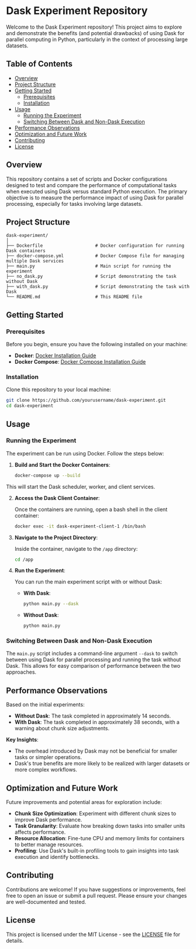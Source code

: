 # Dask Experiment Repository

Welcome to the Dask Experiment repository! This project aims to explore and demonstrate the benefits (and potential drawbacks) of using Dask for parallel computing in Python, particularly in the context of processing large datasets.

## Table of Contents

- [Overview](#overview)
- [Project Structure](#project-structure)
- [Getting Started](#getting-started)
  - [Prerequisites](#prerequisites)
  - [Installation](#installation)
- [Usage](#usage)
  - [Running the Experiment](#running-the-experiment)
  - [Switching Between Dask and Non-Dask Execution](#switching-between-dask-and-non-dask-execution)
- [Performance Observations](#performance-observations)
- [Optimization and Future Work](#optimization-and-future-work)
- [Contributing](#contributing)
- [License](#license)

## Overview

This repository contains a set of scripts and Docker configurations designed to test and compare the performance of computational tasks when executed using Dask versus standard Python execution. The primary objective is to measure the performance impact of using Dask for parallel processing, especially for tasks involving large datasets.

## Project Structure

```plaintext
dask-experiment/
│
├── Dockerfile                    # Docker configuration for running Dask containers
├── docker-compose.yml            # Docker Compose file for managing multiple Dask services
├── main.py                       # Main script for running the experiment
├── no_dask.py                    # Script demonstrating the task without Dask
├── with_dask.py                  # Script demonstrating the task with Dask
└── README.md                     # This README file
```

## Getting Started

### Prerequisites

Before you begin, ensure you have the following installed on your machine:

- **Docker**: [Docker Installation Guide](https://docs.docker.com/get-docker/)
- **Docker Compose**: [Docker Compose Installation Guide](https://docs.docker.com/compose/install/)

### Installation

Clone this repository to your local machine:

```bash
git clone https://github.com/yourusername/dask-experiment.git
cd dask-experiment
```

## Usage

### Running the Experiment

The experiment can be run using Docker. Follow the steps below:

1. **Build and Start the Docker Containers**:

   ```bash
   docker-compose up --build
   ```

This will start the Dask scheduler, worker, and client services.

2. **Access the Dask Client Container**:

   Once the containers are running, open a bash shell in the client container:

   ```bash
   docker exec -it dask-experiment-client-1 /bin/bash
   ```

3. **Navigate to the Project Directory**:

   Inside the container, navigate to the `/app` directory:

   ```bash
   cd /app

   ```

4. **Run the Experiment**:

   You can run the main experiment script with or without Dask:

   - **With Dask**:

     ```bash
     python main.py --dask
     ```

   - **Without Dask**:

     ```bash
     python main.py
     ```

### Switching Between Dask and Non-Dask Execution

The `main.py` script includes a command-line argument `--dask` to switch between using Dask for parallel processing and running the task without Dask. This allows for easy comparison of performance between the two approaches.

## Performance Observations

Based on the initial experiments:

- **Without Dask**: The task completed in approximately 14 seconds.
- **With Dask**: The task completed in approximately 38 seconds, with a warning about chunk size adjustments.

**Key Insights**:

- The overhead introduced by Dask may not be beneficial for smaller tasks or simpler operations.
- Dask's true benefits are more likely to be realized with larger datasets or more complex workflows.

## Optimization and Future Work

Future improvements and potential areas for exploration include:

- **Chunk Size Optimization**: Experiment with different chunk sizes to improve Dask performance.
- **Task Granularity**: Evaluate how breaking down tasks into smaller units affects performance.
- **Resource Allocation**: Fine-tune CPU and memory limits for containers to better manage resources.
- **Profiling**: Use Dask's built-in profiling tools to gain insights into task execution and identify bottlenecks.

## Contributing

Contributions are welcome! If you have suggestions or improvements, feel free to open an issue or submit a pull request. Please ensure your changes are well-documented and tested.

## License

This project is licensed under the MIT License - see the [LICENSE](LICENSE) file for details.
